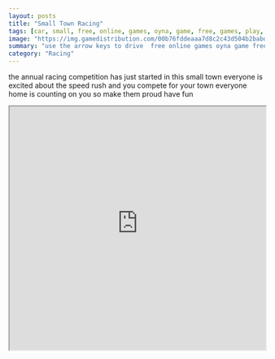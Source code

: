 ```yaml
---
layout: posts
title: "Small Town Racing"
tags: [car, small, free, online, games, oyna, game, free, games, play, play, games]
image: "https://img.gamedistribution.com/00b76fddeaaa7d8c2c43d504b2babd8a.jpg"
summary: "use the arrow keys to drive  free online games oyna game free games play play games"
category: "Racing"
---
```


the annual racing competition has just started in this small town everyone is excited about the speed rush and you compete for your town everyone home is counting on you so make them proud have fun

<iframe width="100%" height="480px;" src="https://flash.gamedistribution.com?game=00b76fddeaaa7d8c2c43d504b2babd8a"></iframe>